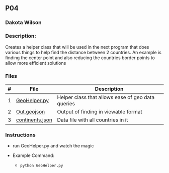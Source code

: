 ## P04
### Dakota Wilson
### Description:

Creates a helper class that will be used in the next program that does various things to help find the distance between 2 countries. An example is finding the center point and also reducing the countries border points to allow more efficient solutions

### Files

|   #   | File                                                                                                                                | Description                                                 |
| :---: | ----------------------------------------------------------------------------------------------------------------------------------- | ----------------------------------------------------------- |
|   1   | [GeoHelper.py](https://github.com/DakTheProgrammer/4553-Spatial-DS/blob/main/Assignments/P04/GeoHelper.py)                          | Helper class that allows ease of geo data queries           |
|   2   | [Out.geojson](https://github.com/DakTheProgrammer/4553-Spatial-DS/blob/main/Assignments/P04/Out.geojson)                            | Output of finding in viewable format                        |
|   3   | [continents.json](https://github.com/DakTheProgrammer/4553-Spatial-DS/blob/main/Assignments/P04/continents.json)                    | Data file with all countries in it                          |

### Instructions

- run GeoHelper.py and watch the magic

- Example Command:
    - `python GeoHelper.py`